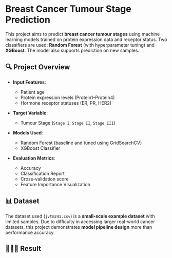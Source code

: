 # Breast Cancer Tumour Stage Prediction

This project aims to predict **breast cancer tumour stages** using machine learning models trained on protein expression data and receptor status. Two classifiers are used: **Random Forest** (with hyperparameter tuning) and **XGBoost**. The model also supports prediction on new samples.



## 🔍 Project Overview

- **Input Features**:
  - Patient age
  - Protein expression levels (Protein1–Protein4)
  - Hormone receptor statuses (ER, PR, HER2)

- **Target Variable**:
  - Tumour Stage (`Stage I`, `Stage II`, `Stage III`)

- **Models Used**:
  - Random Forest (baseline and tuned using GridSearchCV)
  - XGBoost Classifier

- **Evaluation Metrics**:
  - Accuracy
  - Classification Report
  - Cross-validation score
  - Feature Importance Visualization



## 📊 Dataset

The dataset used (`jvtm241.csv`) is a **small-scale example dataset** with limited samples. Due to difficulty in accessing larger real-world cancer datasets, this project demonstrates **model pipeline design** more than performance accuracy.



## 👨🏻‍💻 Result

